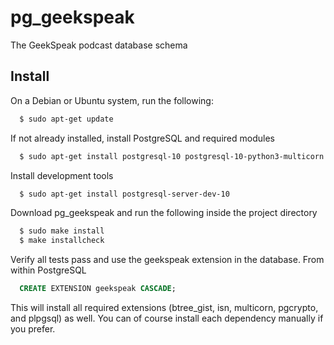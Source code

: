 # pg_geekspeak
The GeekSpeak podcast database schema

## Install
On a Debian or Ubuntu system, run the following:

```bash
  $ sudo apt-get update
```

If not already installed, install PostgreSQL and required modules

```bash
  $ sudo apt-get install postgresql-10 postgresql-10-python3-multicorn
```
Install development tools

```bash
  $ sudo apt-get install postgresql-server-dev-10
```
Download pg_geekspeak and run the following inside the project directory

```bash
  $ sudo make install
  $ make installcheck
```

Verify all tests pass and use the geekspeak extension in the database. From within PostgreSQL

```sql
  CREATE EXTENSION geekspeak CASCADE;
```

This will install all required extensions (btree_gist, isn, multicorn, pgcrypto, and plpgsql) as well. You can of course install each dependency manually if you prefer.
